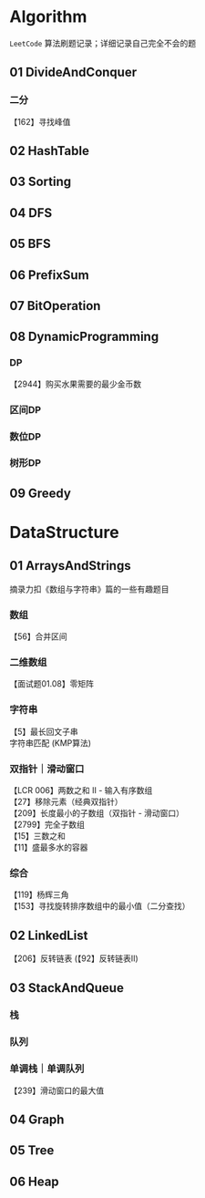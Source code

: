 
# Algorithm

`LeetCode` 算法刷题记录；详细记录自己完全不会的题

## 01 DivideAndConquer

### 二分

【162】寻找峰值

## 02 HashTable

## 03 Sorting

## 04 DFS

## 05 BFS

## 06 PrefixSum

## 07 BitOperation

## 08 DynamicProgramming

### DP

【2944】购买水果需要的最少金币数

### 区间DP

### 数位DP

### 树形DP

## 09 Greedy

# DataStructure

## 01 ArraysAndStrings

摘录力扣《数组与字符串》篇的一些有趣题目  

### 数组

【56】合并区间

### 二维数组

【面试题01.08】零矩阵  

### 字符串

【5】最长回文子串  
字符串匹配 (KMP算法)  

### 双指针｜滑动窗口

【LCR 006】两数之和 II - 输入有序数组  
【27】移除元素（经典双指针）  
【209】长度最小的子数组（双指针 - 滑动窗口）  
【2799】完全子数组  
【15】三数之和  
【11】盛最多水的容器  

### 综合

【119】杨辉三角  
【153】寻找旋转排序数组中的最小值（二分查找）  

## 02 LinkedList

【206】反转链表 (【92】反转链表II)

## 03 StackAndQueue

### 栈

### 队列

### 单调栈｜单调队列

【239】滑动窗口的最大值

## 04 Graph

## 05 Tree

## 06 Heap
